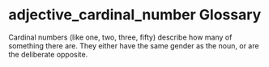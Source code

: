 # adjective_cardinal_number Glossary
Cardinal numbers (like one, two, three, fifty) describe how many of something there are. They either have the same gender as the noun, or are the deliberate opposite.
